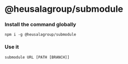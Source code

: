 # @heusalagroup/submodule

### Install the command globally

```
npm i -g @heusalagroup/submodule
```

### Use it

```
submodule URL [PATH [BRANCH]]
```

